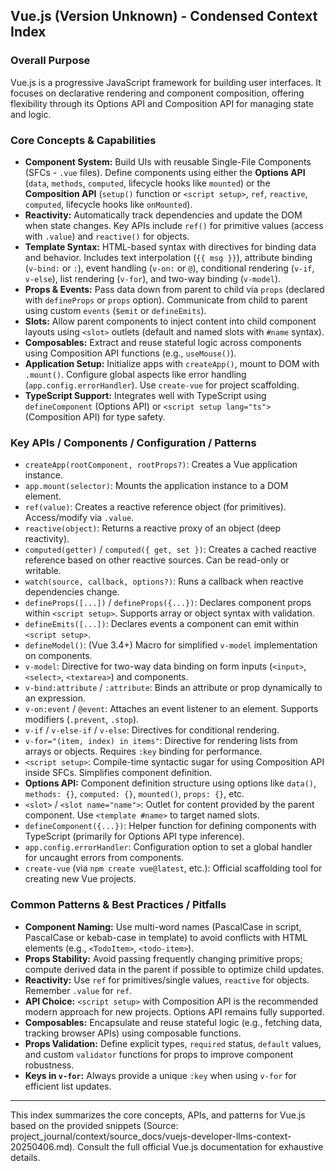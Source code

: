 ## Vue.js (Version Unknown) - Condensed Context Index

### Overall Purpose
Vue.js is a progressive JavaScript framework for building user interfaces. It focuses on declarative rendering and component composition, offering flexibility through its Options API and Composition API for managing state and logic.

### Core Concepts & Capabilities
*   **Component System:** Build UIs with reusable Single-File Components (SFCs - `.vue` files). Define components using either the **Options API** (`data`, `methods`, `computed`, lifecycle hooks like `mounted`) or the **Composition API** (`setup()` function or `<script setup>`, `ref`, `reactive`, `computed`, lifecycle hooks like `onMounted`).
*   **Reactivity:** Automatically track dependencies and update the DOM when state changes. Key APIs include `ref()` for primitive values (access with `.value`) and `reactive()` for objects.
*   **Template Syntax:** HTML-based syntax with directives for binding data and behavior. Includes text interpolation (`{{ msg }}`), attribute binding (`v-bind:` or `:`), event handling (`v-on:` or `@`), conditional rendering (`v-if`, `v-else`), list rendering (`v-for`), and two-way binding (`v-model`).
*   **Props & Events:** Pass data down from parent to child via `props` (declared with `defineProps` or `props` option). Communicate from child to parent using custom `events` (`$emit` or `defineEmits`).
*   **Slots:** Allow parent components to inject content into child component layouts using `<slot>` outlets (default and named slots with `#name` syntax).
*   **Composables:** Extract and reuse stateful logic across components using Composition API functions (e.g., `useMouse()`).
*   **Application Setup:** Initialize apps with `createApp()`, mount to DOM with `.mount()`. Configure global aspects like error handling (`app.config.errorHandler`). Use `create-vue` for project scaffolding.
*   **TypeScript Support:** Integrates well with TypeScript using `defineComponent` (Options API) or `<script setup lang="ts">` (Composition API) for type safety.

### Key APIs / Components / Configuration / Patterns
*   `createApp(rootComponent, rootProps?)`: Creates a Vue application instance.
*   `app.mount(selector)`: Mounts the application instance to a DOM element.
*   `ref(value)`: Creates a reactive reference object (for primitives). Access/modify via `.value`.
*   `reactive(object)`: Returns a reactive proxy of an object (deep reactivity).
*   `computed(getter)` / `computed({ get, set })`: Creates a cached reactive reference based on other reactive sources. Can be read-only or writable.
*   `watch(source, callback, options?)`: Runs a callback when reactive dependencies change.
*   `defineProps([...])` / `defineProps({...})`: Declares component props within `<script setup>`. Supports array or object syntax with validation.
*   `defineEmits([...])`: Declares events a component can emit within `<script setup>`.
*   `defineModel()`: (Vue 3.4+) Macro for simplified `v-model` implementation on components.
*   `v-model`: Directive for two-way data binding on form inputs (`<input>`, `<select>`, `<textarea>`) and components.
*   `v-bind:attribute` / `:attribute`: Binds an attribute or prop dynamically to an expression.
*   `v-on:event` / `@event`: Attaches an event listener to an element. Supports modifiers (`.prevent`, `.stop`).
*   `v-if` / `v-else-if` / `v-else`: Directives for conditional rendering.
*   `v-for="(item, index) in items"`: Directive for rendering lists from arrays or objects. Requires `:key` binding for performance.
*   `<script setup>`: Compile-time syntactic sugar for using Composition API inside SFCs. Simplifies component definition.
*   **Options API:** Component definition structure using options like `data()`, `methods: {}`, `computed: {}`, `mounted()`, `props: {}`, etc.
*   `<slot>` / `<slot name="name">`: Outlet for content provided by the parent component. Use `<template #name>` to target named slots.
*   `defineComponent({...})`: Helper function for defining components with TypeScript (primarily for Options API type inference).
*   `app.config.errorHandler`: Configuration option to set a global handler for uncaught errors from components.
*   `create-vue` (via `npm create vue@latest`, etc.): Official scaffolding tool for creating new Vue projects.

### Common Patterns & Best Practices / Pitfalls
*   **Component Naming:** Use multi-word names (PascalCase in script, PascalCase or kebab-case in template) to avoid conflicts with HTML elements (e.g., `<TodoItem>`, `<todo-item>`).
*   **Props Stability:** Avoid passing frequently changing primitive props; compute derived data in the parent if possible to optimize child updates.
*   **Reactivity:** Use `ref` for primitives/single values, `reactive` for objects. Remember `.value` for `ref`.
*   **API Choice:** `<script setup>` with Composition API is the recommended modern approach for new projects. Options API remains fully supported.
*   **Composables:** Encapsulate and reuse stateful logic (e.g., fetching data, tracking browser APIs) using composable functions.
*   **Props Validation:** Define explicit types, `required` status, `default` values, and custom `validator` functions for props to improve component robustness.
*   **Keys in `v-for`:** Always provide a unique `:key` when using `v-for` for efficient list updates.

---
This index summarizes the core concepts, APIs, and patterns for Vue.js based on the provided snippets (Source: project_journal/context/source_docs/vuejs-developer-llms-context-20250406.md). Consult the full official Vue.js documentation for exhaustive details.